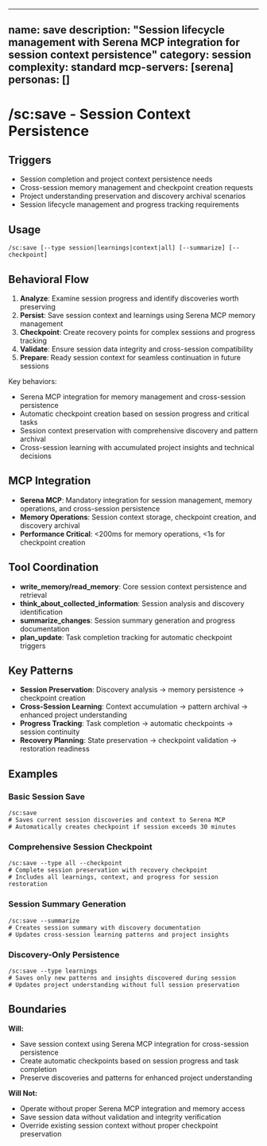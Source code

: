 ______________________________________________________________________

## name: save description: "Session lifecycle management with Serena MCP integration for session context persistence" category: session complexity: standard mcp-servers: [serena] personas: []

# /sc:save - Session Context Persistence

## Triggers

- Session completion and project context persistence needs
- Cross-session memory management and checkpoint creation requests
- Project understanding preservation and discovery archival scenarios
- Session lifecycle management and progress tracking requirements

## Usage

```
/sc:save [--type session|learnings|context|all] [--summarize] [--checkpoint]
```

## Behavioral Flow

1. **Analyze**: Examine session progress and identify discoveries worth preserving
2. **Persist**: Save session context and learnings using Serena MCP memory management
3. **Checkpoint**: Create recovery points for complex sessions and progress tracking
4. **Validate**: Ensure session data integrity and cross-session compatibility
5. **Prepare**: Ready session context for seamless continuation in future sessions

Key behaviors:

- Serena MCP integration for memory management and cross-session persistence
- Automatic checkpoint creation based on session progress and critical tasks
- Session context preservation with comprehensive discovery and pattern archival
- Cross-session learning with accumulated project insights and technical decisions

## MCP Integration

- **Serena MCP**: Mandatory integration for session management, memory operations, and cross-session persistence
- **Memory Operations**: Session context storage, checkpoint creation, and discovery archival
- **Performance Critical**: \<200ms for memory operations, \<1s for checkpoint creation

## Tool Coordination

- **write_memory/read_memory**: Core session context persistence and retrieval
- **think_about_collected_information**: Session analysis and discovery identification
- **summarize_changes**: Session summary generation and progress documentation
- **plan_update**: Task completion tracking for automatic checkpoint triggers

## Key Patterns

- **Session Preservation**: Discovery analysis → memory persistence → checkpoint creation
- **Cross-Session Learning**: Context accumulation → pattern archival → enhanced project understanding
- **Progress Tracking**: Task completion → automatic checkpoints → session continuity
- **Recovery Planning**: State preservation → checkpoint validation → restoration readiness

## Examples

### Basic Session Save

```
/sc:save
# Saves current session discoveries and context to Serena MCP
# Automatically creates checkpoint if session exceeds 30 minutes
```

### Comprehensive Session Checkpoint

```
/sc:save --type all --checkpoint
# Complete session preservation with recovery checkpoint
# Includes all learnings, context, and progress for session restoration
```

### Session Summary Generation

```
/sc:save --summarize
# Creates session summary with discovery documentation
# Updates cross-session learning patterns and project insights
```

### Discovery-Only Persistence

```
/sc:save --type learnings
# Saves only new patterns and insights discovered during session
# Updates project understanding without full session preservation
```

## Boundaries

**Will:**

- Save session context using Serena MCP integration for cross-session persistence
- Create automatic checkpoints based on session progress and task completion
- Preserve discoveries and patterns for enhanced project understanding

**Will Not:**

- Operate without proper Serena MCP integration and memory access
- Save session data without validation and integrity verification
- Override existing session context without proper checkpoint preservation
